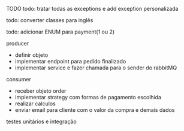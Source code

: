 

TODO
todo: tratar todas as exceptions e add exception personalizada

todo: converter classes para inglês

todo: adicionar ENUM para payment(1 ou 2)

producer

* definir objeto
* implementar endpoint para pedido finalizado
* implementar service e fazer chamada para o sender do rabbitMQ

consumer

* receber objeto order
* implementar strategy com formas de pagamento escolhida
* realizar calculos
* enviar email para cliente com o valor da compra e demais dados

testes unitários e integração
